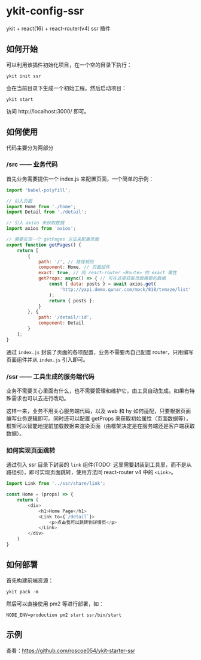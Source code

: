 # ykit-config-ssr

ykit + react(16) + react-router(v4) ssr 插件

## 如何开始

可以利用该插件初始化项目，在一个空的目录下执行：

```shell
ykit init ssr
```

会在当前目录下生成一个初始工程。然后启动项目：

```shell
ykit start
```

访问 http://localhost:3000/ 即可。

## 如何使用

代码主要分为两部分

### /src —— 业务代码

首先业务需要提供一个 index.js 来配置页面，一个简单的示例：

```JavaScript
import 'babel-polyfill';

// 引入页面
import Home from './home';
import Detail from './detail';

// 引入 axios 来获取数据
import axios from 'axios';

// 需要实现一个 getPages 方法来配置页面
export function getPages() {
    return [
        {
            path: '/', // 路径规则
            component: Home, // 页面组件
            exact: true, // 同 react-router <Route> 的 exact 属性
            getProps: async() => { // 可在这里获取页面需要的数据
                const { data: posts } = await axios.get(
                    'http://yapi.demo.qunar.com/mock/818/tvmaze/list'
                );
                return { posts };
            }
        }, {
            path: '/detail/:id',
            component: Detail
        }
    ];
}
```

通过 `index.js` 封装了页面的各项配置，业务不需要再自己配置 router，只用编写页面组件并从 `index.js` 引入即可。

### /ssr —— 工具生成的服务端代码

业务不需要关心里面有什么，也不需要管理和维护它，由工具自动生成。如果有特殊需求也可以去进行改动。

这样一来，业务不用关心服务端代码，以及 web 和 hy 如何适配，只要根据页面编写业务逻辑即可。同时还可以配置 getProps 来获取初始属性（页面数据等），框架可以智能地提前加载数据来渲染页面（由框架决定是在服务端还是客户端获取数据）。

### 如何实现页面跳转

通过引入 ssr 目录下封装的 `link` 组件(TODO: 这里需要封装到工具里，而不是从路径引)，即可实现页面跳转，使用方法同 react-router v4 中的 `<Link>`。

```JavaScript
import Link from '../ssr/share/link';

const Home = (props) => {
    return (
        <div>
            <h1>Home Page</h1>
            <Link to={`/detail`}>
                <p>点击我可以跳转到详情页</p>
            </Link>
        </div>
    )
}
```

## 如何部署

首先构建前端资源：

```
ykit pack -m
```

然后可以直接使用 pm2 等进行部署，如：

```
NODE_ENV=production pm2 start ssr/bin/start
```

## 示例

查看：https://github.com/roscoe054/ykit-starter-ssr
